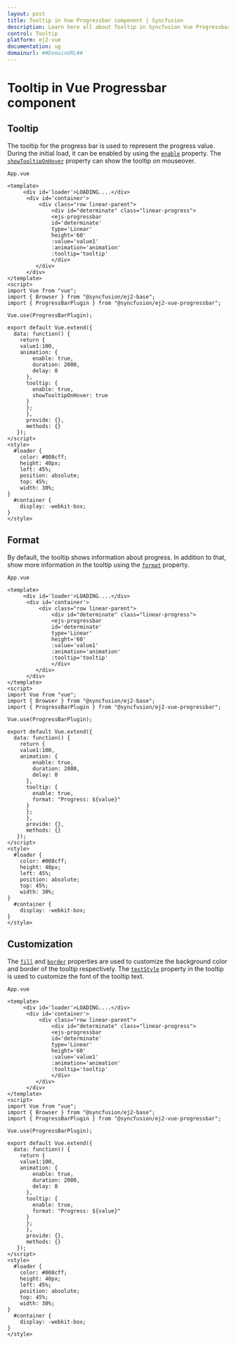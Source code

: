 ```yaml
---
layout: post
title: Tooltip in Vue Progressbar component | Syncfusion
description: Learn here all about Tooltip in Syncfusion Vue Progressbar component of Syncfusion Essential JS 2 and more.
control: Tooltip 
platform: ej2-vue
documentation: ug
domainurl: ##DomainURL##
---
```

# Tooltip in Vue Progressbar component

## Tooltip

The tooltip for the progress bar is used to represent the progress value. During the initial load, it can be enabled by using the [`enable`](https://ej2.syncfusion.com/vue/documentation/api/progressbar/tooltipSettings/#enable) property. The [`showTooltipOnHover`](https://ej2.syncfusion.com/vue/documentation/api/progressbar/tooltipSettings/#showtooltiponhover) property can show the tooltip on mouseover.

`App.vue`

```
<template>
     <div id='loader'>LOADING....</div>
      <div id='container'>
          <div class="row linear-parent">
              <div id="determinate" class="linear-progress">
              <ejs-progressbar
              id='determinate'
              type='Linear'
              height='60'
              :value='value1'
              :animation='animation'
              :tooltip='tooltip'
              </div>
         </div>
      </div>
</template>
<script>
import Vue from "vue";
import { Browser } from "@syncfusion/ej2-base";
import { ProgressBarPlugin } from "@syncfusion/ej2-vue-progressbar";

Vue.use(ProgressBarPlugin);

export default Vue.extend({
  data: function() {
    return {
    value1:100,
    animation: {
        enable: true,
        duration: 2000,
        delay: 0
      },
      tooltip: {
        enable: true,
        showTooltipOnHover: true
      }
      };
      },
      provide: {},
      methods: {}
   });
</script>
<style>
  #loader {
    color: #008cff;
    height: 40px;
    left: 45%;
    position: absolute;
    top: 45%;
    width: 30%;
}
  #container {
    display: -webkit-box;
}
</style>

```

## Format

By default, the tooltip shows information about progress. In addition to that, show more information in the tooltip using the [`format`](https://ej2.syncfusion.com/vue/documentation/api/progressbar/tooltipSettings/#format) property.

`App.vue`

```
<template>
     <div id='loader'>LOADING....</div>
      <div id='container'>
          <div class="row linear-parent">
              <div id="determinate" class="linear-progress">
              <ejs-progressbar
              id='determinate'
              type='Linear'
              height='60'
              :value='value1'
              :animation='animation'
              :tooltip='tooltip'
              </div>
         </div>
      </div>
</template>
<script>
import Vue from "vue";
import { Browser } from "@syncfusion/ej2-base";
import { ProgressBarPlugin } from "@syncfusion/ej2-vue-progressbar";

Vue.use(ProgressBarPlugin);

export default Vue.extend({
  data: function() {
    return {
    value1:100,
    animation: {
        enable: true,
        duration: 2000,
        delay: 0
      },
      tooltip: {
        enable: true,
        format: "Progress: ${value}"
      }
      };
      },
      provide: {},
      methods: {}
   });
</script>
<style>
  #loader {
    color: #008cff;
    height: 40px;
    left: 45%;
    position: absolute;
    top: 45%;
    width: 30%;
}
  #container {
    display: -webkit-box;
}
</style>

```

## Customization

The [`fill`](https://ej2.syncfusion.com/vue/documentation/api/progressbar/tooltipSettings/#fill) and [`border`](https://ej2.syncfusion.com/vue/documentation/api/progressbar/tooltipSettings/#border) properties are used to customize the background color and border of the tooltip respectively. The [`textStyle`](https://ej2.syncfusion.com/vue/documentation/api/progressbar/tooltipSettings/#textstyle) property in the tooltip is used to customize the font of the tooltip text.

`App.vue`

```
<template>
     <div id='loader'>LOADING....</div>
      <div id='container'>
          <div class="row linear-parent">
              <div id="determinate" class="linear-progress">
              <ejs-progressbar
              id='determinate'
              type='Linear'
              height='60'
              :value='value1'
              :animation='animation'
              :tooltip='tooltip'
              </div>
         </div>
      </div>
</template>
<script>
import Vue from "vue";
import { Browser } from "@syncfusion/ej2-base";
import { ProgressBarPlugin } from "@syncfusion/ej2-vue-progressbar";

Vue.use(ProgressBarPlugin);

export default Vue.extend({
  data: function() {
    return {
    value1:100,
    animation: {
        enable: true,
        duration: 2000,
        delay: 0
      },
      tooltip: {
        enable: true,
        format: "Progress: ${value}"
      }
      };
      },
      provide: {},
      methods: {}
   });
</script>
<style>
  #loader {
    color: #008cff;
    height: 40px;
    left: 45%;
    position: absolute;
    top: 45%;
    width: 30%;
}
  #container {
    display: -webkit-box;
}
</style>

```
